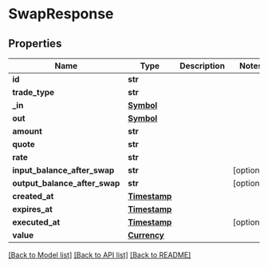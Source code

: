 # SwapResponse

## Properties
Name | Type | Description | Notes
------------ | ------------- | ------------- | -------------
**id** | **str** |  | 
**trade_type** | **str** |  | 
**_in** | [**Symbol**](Symbol.md) |  | 
**out** | [**Symbol**](Symbol.md) |  | 
**amount** | **str** |  | 
**quote** | **str** |  | 
**rate** | **str** |  | 
**input_balance_after_swap** | **str** |  | [optional] 
**output_balance_after_swap** | **str** |  | [optional] 
**created_at** | [**Timestamp**](Timestamp.md) |  | 
**expires_at** | [**Timestamp**](Timestamp.md) |  | 
**executed_at** | [**Timestamp**](Timestamp.md) |  | [optional] 
**value** | [**Currency**](Currency.md) |  | 

[[Back to Model list]](../README.md#documentation-for-models) [[Back to API list]](../README.md#documentation-for-api-endpoints) [[Back to README]](../README.md)


